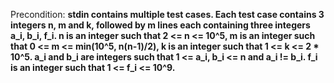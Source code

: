Precondition: **stdin contains multiple test cases. Each test case contains 3 integers n, m and k, followed by m lines each containing three integers a_i, b_i, f_i. n is an integer such that 2 <= n <= 10^5, m is an integer such that 0 <= m <= min(10^5, n(n-1)/2), k is an integer such that 1 <= k <= 2 * 10^5. a_i and b_i are integers such that 1 <= a_i, b_i <= n and a_i != b_i. f_i is an integer such that 1 <= f_i <= 10^9.**